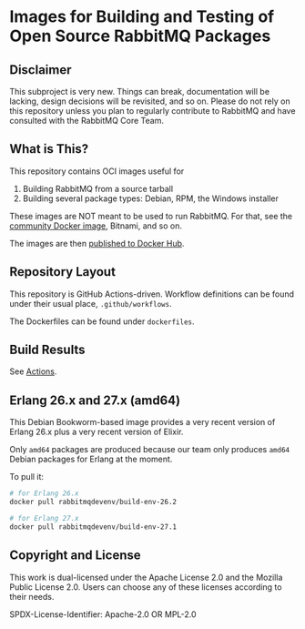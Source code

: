 # Images for Building and Testing of Open Source RabbitMQ Packages

## Disclaimer

This subproject is very new. Things can break, documentation will be lacking,
design decisions will be revisited, and so on. Please do not rely on this repository
unless you plan to regularly contribute to RabbitMQ and have consulted with the RabbitMQ Core Team.

## What is This?

This repository contains OCI images useful for

1. Building RabbitMQ from a source tarball
2. Building several package types: Debian, RPM, the Windows installer

These images are NOT meant to be used to run RabbitMQ. For that, see the [community Docker image](https://github.com/docker-library/rabbitmq),
Bitnami, and so on.

The images are then [published to Docker Hub](https://hub.docker.com/u/pivotalrabbitmq).


## Repository Layout

This repository is GitHub Actions-driven. Workflow definitions can be found under
their usual place, `.github/workflows`.

The Dockerfiles can be found under `dockerfiles`.


## Build Results

See [Actions](https://github.com/rabbitmq/build-env-images/actions).


## Erlang 26.x and 27.x (amd64)

This Debian Bookworm-based image provides a very recent version of Erlang 26.x plus a very
recent version of Elixir.

Only `amd64` packages are produced because our team only produces `amd64` Debian packages for Erlang
at the moment.

To pull it:

```bash
# for Erlang 26.x
docker pull rabbitmqdevenv/build-env-26.2
```

```bash
# for Erlang 27.x
docker pull rabbitmqdevenv/build-env-27.1
```

## Copyright and License

This work is dual-licensed under the Apache License 2.0 and the Mozilla Public License 2.0.
Users can choose any of these licenses according to their needs.

SPDX-License-Identifier: Apache-2.0 OR MPL-2.0
